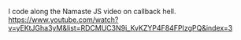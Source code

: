 I code along the Namaste JS video on callback hell. 
https://www.youtube.com/watch?v=yEKtJGha3yM&list=RDCMUC3N9i_KvKZYP4F84FPIzgPQ&index=3  